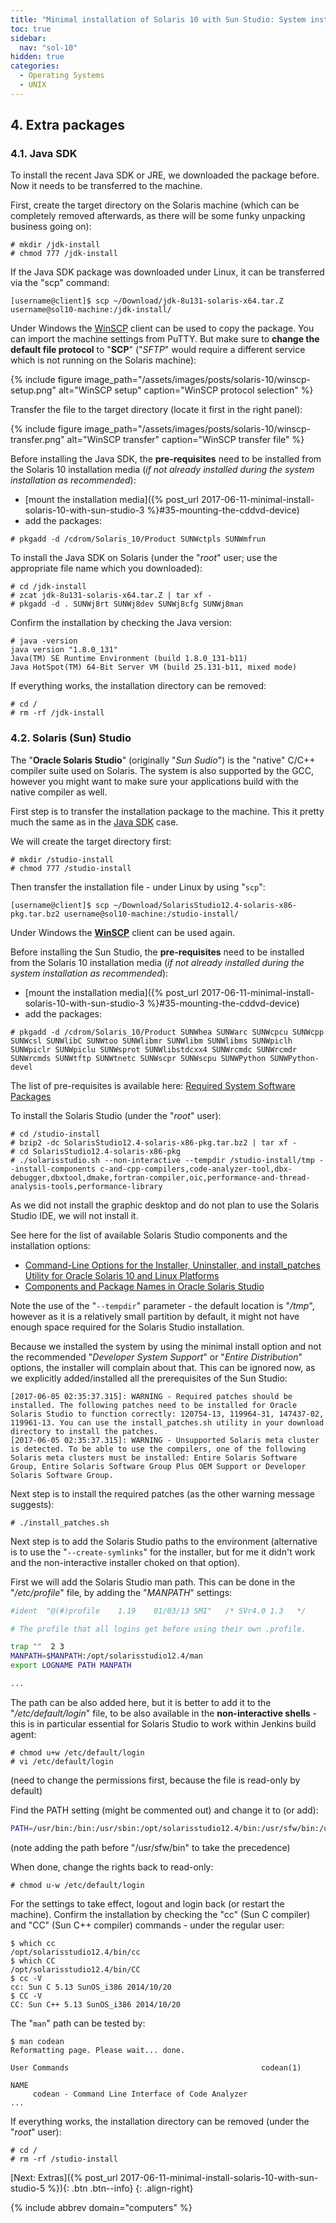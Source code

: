 ```yaml
---
title: "Minimal installation of Solaris 10 with Sun Studio: System installation"
toc: true
sidebar:
  nav: "sol-10"
hidden: true
categories:
  - Operating Systems
  - UNIX
---
```


## 4. Extra packages

### 4.1. Java SDK

To install the recent Java SDK or JRE, we downloaded the package before.
Now it needs to be transferred to the machine.

First, create the target directory on the Solaris machine (which can be completely removed afterwards, as there will be some funky unpacking business going on):

```
# mkdir /jdk-install
# chmod 777 /jdk-install
```

If the Java SDK package was downloaded under Linux, it can be transferred via the "scp" command:

```
[username@client]$ scp ~/Download/jdk-8u131-solaris-x64.tar.Z username@sol10-machine:/jdk-install/
```

Under Windows the [WinSCP](https://winscp.net/) client can be used to copy the package.
You can import the machine settings from PuTTY.
But make sure to **change the default file protocol** to "**SCP**" ("_SFTP_" would require a different service which is not running on the Solaris machine):

{% include figure image_path="/assets/images/posts/solaris-10/winscp-setup.png" alt="WinSCP setup" caption="WinSCP protocol selection" %}

Transfer the file to the target directory (locate it first in the right panel):

{% include figure image_path="/assets/images/posts/solaris-10/winscp-transfer.png" alt="WinSCP transfer" caption="WinSCP transfer file" %}

Before installing the Java SDK, the **pre-requisites** need to be installed from the Solaris 10 installation media (_if not already installed during the system installation as recommended_):

- [mount the installation media]({% post_url 2017-06-11-minimal-install-solaris-10-with-sun-studio-3 %}#35-mounting-the-cddvd-device)
- add the packages:
```
# pkgadd -d /cdrom/Solaris_10/Product SUNWctpls SUNWmfrun
```

To install the Java SDK on Solaris (under the "_root_" user; use the appropriate file name which you downloaded):

```
# cd /jdk-install
# zcat jdk-8u131-solaris-x64.tar.Z | tar xf -
# pkgadd -d . SUNWj8rt SUNWj8dev SUNWj8cfg SUNWj8man
```

Confirm the installation by checking the Java version:

```
# java -version
java version "1.8.0_131"
Java(TM) SE Runtime Environment (build 1.8.0_131-b11)
Java HotSpot(TM) 64-Bit Server VM (build 25.131-b11, mixed mode)
```

If everything works, the installation directory can be removed:

```
# cd /
# rm -rf /jdk-install
```

### 4.2. Solaris (Sun) Studio

The "**Oracle Solaris Studio**" (originally "_Sun Sudio_") is the "native" C/C++ compiler suite used on Solaris.
The system is also supported by the GCC, however you might want to make sure your applications build with the native compiler as well.

First step is to transfer the installation package to the machine.
This it pretty much the same as in the [Java SDK](#41-java-sdk) case.

We will create the target directory first:

```
# mkdir /studio-install
# chmod 777 /studio-install
```

Then transfer the installation file - under Linux by using "`scp`":

```
[username@client]$ scp ~/Download/SolarisStudio12.4-solaris-x86-pkg.tar.bz2 username@sol10-machine:/studio-install/
```

Under Windows the **[WinSCP](https://winscp.net/)** client can be used again.

Before installing the Sun Studio, the **pre-requisites** need to be installed from the Solaris 10 installation media (_if not already installed during the system installation as recommended_):

- [mount the installation media]({% post_url 2017-06-11-minimal-install-solaris-10-with-sun-studio-3 %}#35-mounting-the-cddvd-device)
- add the packages:
```
# pkgadd -d /cdrom/Solaris_10/Product SUNWhea SUNWarc SUNWcpcu SUNWcpp SUNWcsl SUNWlibC SUNWtoo SUNWlibmr SUNWlibm SUNWlibms SUNWpiclh SUNWpiclr SUNWpiclu SUNWsprot SUNWlibstdcxx4 SUNWrcmdc SUNWrcmdr SUNWrcmds SUNWtftp SUNWtnetc SUNWscpr SUNWscpu SUNWPython SUNWPython-devel
```

The list of pre-requisites is available here: [Required System Software Packages](http://docs.oracle.com/cd/E37069_01/html/E37070/gnzpf.html)

To install the Solaris Studio (under the "_root_" user):

```
# cd /studio-install
# bzip2 -dc SolarisStudio12.4-solaris-x86-pkg.tar.bz2 | tar xf -
# cd SolarisStudio12.4-solaris-x86-pkg
# ./solarisstudio.sh --non-interactive --tempdir /studio-install/tmp --install-components c-and-cpp-compilers,code-analyzer-tool,dbx-debugger,dbxtool,dmake,fortran-compiler,oic,performance-and-thread-analysis-tools,performance-library
```

As we did not install the graphic desktop and do not plan to use the Solaris Studio IDE, we will not install it.

See here for the list of available Solaris Studio components and the installation options:

- [Command-Line Options for the Installer, Uninstaller, and install_patches Utility for Oracle Solaris 10 and Linux Platforms](https://docs.oracle.com/cd/E37069_01/html/E37072/gozps.html#OSSIGgiqse)
- [Components and Package Names in Oracle Solaris Studio](https://docs.oracle.com/cd/E37069_01/html/E37072/gozpl.html)

Note the use of the "`--tempdir`" parameter - the default location is "_/tmp_", however as it is a relatively small partition by default, it might not have enough space required for the Solaris Studio installation.

Because we installed the system by using the minimal install option and not the recommended "_Developer System Support_" or "_Entire Distribution_" options, the installer will complain about that.
This can be ignored now, as we explicitly added/installed all the prerequisites of the Sun Studio:

```
[2017-06-05 02:35:37.315]: WARNING - Required patches should be installed. The following patches need to be installed for Oracle Solaris Studio to function correctly: 120754-13, 119964-31, 147437-02, 119961-13. You can use the install_patches.sh utility in your download directory to install the patches.
[2017-06-05 02:35:37.315]: WARNING - Unsupported Solaris meta cluster is detected. To be able to use the compilers, one of the following Solaris meta clusters must be installed: Entire Solaris Software Group, Entire Solaris Software Group Plus OEM Support or Developer Solaris Software Group.
```

Next step is to install the required patches (as the other warning message suggests):

```
# ./install_patches.sh
```

Next step is to add the Solaris Studio paths to the environment (alternative is to use the "`--create-symlinks`" for the installer, but for me it didn't work and the non-interactive installer choked on that option).

First we will add the Solaris Studio man path.
This can be done in the "_/etc/profile_" file, by adding the "_MANPATH_" settings:

```bash
#ident  "@(#)profile    1.19    01/03/13 SMI"   /* SVr4.0 1.3   */

# The profile that all logins get before using their own .profile.

trap ""  2 3
MANPATH=$MANPATH:/opt/solarisstudio12.4/man
export LOGNAME PATH MANPATH

...
```

The path can be also added here, but it is better to add it to the "_/etc/default/login_" file, to be also available in the **non-interactive shells** - this is in particular essential for Solaris Studio to work within Jenkins build agent:

```
# chmod u+w /etc/default/login
# vi /etc/default/login
```

(need to change the permissions first, because the file is read-only by default)

Find the PATH setting (might be commented out) and change it to (or add):

```bash
PATH=/usr/bin:/bin:/usr/sbin:/opt/solarisstudio12.4/bin:/usr/sfw/bin:/usr/sfw/i386-sun-solaris2.10/bin
```

(note adding the path before "/usr/sfw/bin" to take the precedence)

When done, change the rights back to read-only:

```
# chmod u-w /etc/default/login
```

For the settings to take effect, logout and login back (or restart the machine).
Confirm the installation by checking the "cc" (Sun C compiler) and "CC" (Sun C++ compiler) commands - under the regular user:

```
$ which cc
/opt/solarisstudio12.4/bin/cc
$ which CC
/opt/solarisstudio12.4/bin/CC
$ cc -V
cc: Sun C 5.13 SunOS_i386 2014/10/20
$ CC -V
CC: Sun C++ 5.13 SunOS_i386 2014/10/20
```

The "`man`" path can be tested by:

```
$ man codean
Reformatting page. Please wait... done.

User Commands                                           codean(1)

NAME
     codean - Command Line Interface of Code Analyzer
...
```

If everything works, the installation directory can be removed (under the "_root_" user):

```
# cd /
# rm -rf /studio-install
```

[Next: Extras]({% post_url 2017-06-11-minimal-install-solaris-10-with-sun-studio-5 %}){: .btn .btn--info}
{: .align-right}

{% include abbrev domain="computers" %}
